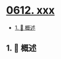 # [0612. xxx](https://github.com/Tdahuyou/TNotes.leetcode/tree/main/notes/0612.%20xxx)

<!-- region:toc -->

- [1. 📝 概述](#1--概述)

<!-- endregion:toc -->

## 1. 📝 概述
